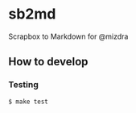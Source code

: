 # sb2md
Scrapbox to Markdown for @mizdra

## How to develop
### Testing

```console
$ make test
```
